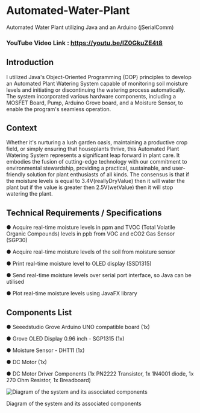 # Automated-Water-Plant
Automated Water Plant utilizing Java and an Arduino (jSerialComm)

### YouTube Video Link : https://youtu.be/lZ0GkuZE4t8


## Introduction
I utilized Java's Object-Oriented Programming (OOP) principles to develop an 
Automated Plant Watering System capable of monitoring soil moisture levels 
and initiating or discontinuing the watering process automatically. 
The system incorporated various hardware components, including a 
MOSFET Board, Pump, Arduino Grove board, and a Moisture Sensor, 
to enable the program's seamless operation.


## Context
Whether it's nurturing a lush garden oasis, maintaining a productive 
crop field, or simply ensuring that houseplants thrive, this Automated 
Plant Watering System represents a significant leap forward in plant care. 
It embodies the fusion of cutting-edge technology with our commitment to 
environmental stewardship, providing a practical, sustainable, and 
user-friendly solution for plant enthusiasts of all kinds. The consensus
is that if the moisture levels is equal to 3.4V(reallyDryValue) then 
it will water the plant but if the value is greater then 2.5V(wetValue) 
then it will stop watering the plant. 


## Technical Requirements / Specifications
● Acquire real-time moisture levels in ppm and TVOC (Total Volatile Organic
Compounds) levels in ppb from VOC and eCO2 Gas Sensor (SGP30)

● Acquire real-time moisture levels of the soil from
moisture sensor

● Print real-time moisture level to OLED
display (SSD1315)

● Send real-time moisture levels over serial port interface, so Java can be
utilised

● Plot real-time moisture levels using JavaFX library


## Components List

● Seeedstudio Grove Arduino UNO compatible board (1x)

● Grove OLED Display 0.96 inch - SGP1315 (1x)

● Moisture Sensor - DHT11 (1x)

● DC Motor (1x)

● DC Motor Driver Components (1x PN2222 Transistor, 1x 1N4001 diode, 1x
270 Ohm Resistor, 1x Breadboard)


![Diagram of the system and its associated components](https://i.imgur.com/AxNyt7X.png)


Diagram of the system and its associated components





